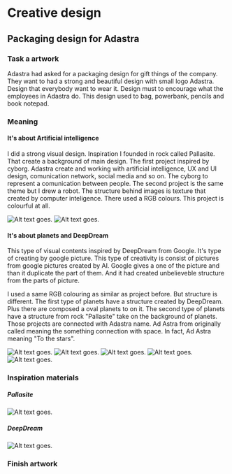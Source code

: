 # Creative design
## Packaging design for Adastra
### Task a artwork
Adastra had asked for a packaging design for gift things of the company. They want to had a strong and beautiful design with small logo Adastra. Design that everybody want to wear it. Design must to encourage what the employees in Adastra do. This design used to bag, powerbank, pencils and book notepad.
### Meaning
#### It's about Artificial intelligence
I did a strong visual design. Inspiration I founded in rock called Pallasite. That create a background of main design. The first project inspired by cyborg. Adastra create and working with artificial intelligence, UX and UI design, comunication network, social media and so on. The cyborg to represent a comunication between people. The second project is the same theme but I drew a robot. The structure behind images is texture that created by computer inteligence. There used a RGB colours. This project is colourful at all.

<img alt = "Alt text goes." src= "cup-cyborg.jpg"> 
 
<img alt = "Alt text goes." src= "powerb-robot.jpg"> 
 
#### It's about planets and DeepDream
This type of visual contents inspired by DeepDream from Google. It's type of creating by google picture. This type of creativity is consist of pictures from google pictures created by AI. Google gives a one of the picture and than it duplicate the part of them. And it had created unbelieveble structure from the parts of picture.

I used a same RGB colouring as similar as project before. But structure is different. The first type of planets have a structure created by DeepDream. Plus there are composed a oval planets to on it. The second type of planets have a structure from rock "Pallasite" take on the background of planets. Those projects are connected with Adastra name. Ad Astra from originally called meaning the something connection with space. In fact, Ad Astra meaning "To the stars".

<img alt = "Alt text goes." src= "structure-01.png">

<img alt = "Alt text goes." src= "bag-plan-01.png"> 
 
<img alt = "Alt text goes." src= "Blockpen-planet-01.jpg"> 
  
<img alt = "Alt text goes." src= "bag-structure-02.jpg"> 
 
<img alt = "Alt text goes." src= "cup-planet-03.jpg"> 
 
 ### Inspiration materials
 ##### Pallasite
 
 <img alt = "Alt text goes." src= "Pallasite_004.jpg"> 
 
 ##### DeepDream
 
  <img alt = "Alt text goes." src= "deepdream-google.jpg"> 
  
  ### Finish artwork

  
